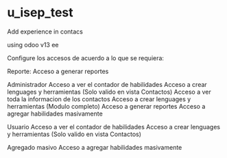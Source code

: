# u_isep_test

Add experience in contacs

using odoo v13 ee

Configure los accesos de acuerdo a lo que se requiera:

Reporte:
Acceso a generar reportes

Administrador 
Acceso a ver el contador de habilidades
Acceso a crear lenguages y herramientas (Solo valido en vista Contactos)
Acceso a ver toda la informacion de los contactos
Acceso a crear lenguages y herramientas (Modulo completo)
Acceso a generar reportes
Acceso a agregar habilidades masivamente

Usuario
Acceso a ver el contador de habilidades
Acceso a crear lenguages y herramientas (Solo valido en vista Contactos)

Agregado masivo
Acceso a agregar habilidades masivamente
